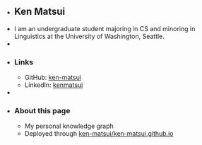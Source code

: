 - ## Ken Matsui
- I am an undergraduate student majoring in CS and minoring in Linguistics at the University of Washington, Seattle.
-
- ### Links
	- GitHub: [ken-matsui](https://github.com/ken-matsui)
	- LinkedIn: [kenmatsui](https://linkedin.com/in/kenmatsui)
-
- ### About this page
	- My personal knowledge graph
	- Deployed through [ken-matsui/ken-matsui.github.io](https://github.com/ken-matsui/ken-matsui.github.io)